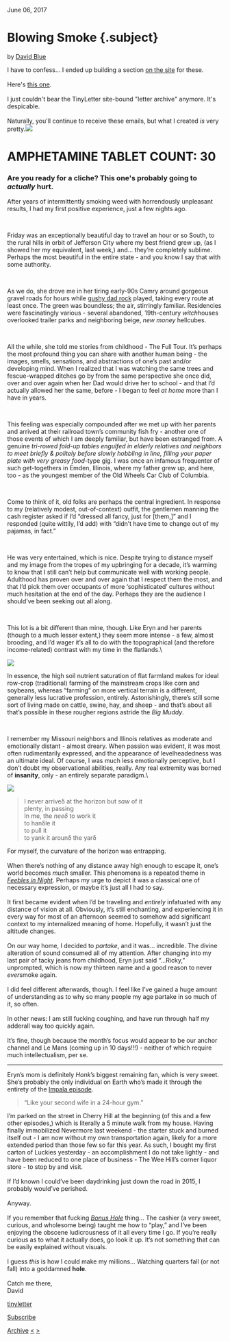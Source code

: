 June 06, 2017

Blowing Smoke {.subject}
=============

by [David Blue](https://twitter.com/FickleCrux)

I have to confess... I ended up building a section [on the
site](http://extratone.com/psalms) for these.\
 \
 Here's [this one](http://bit.ly/psalmsricky).\
 \
 I just couldn't bear the TinyLetter site-bound "letter archive"
anymore. It's despicable. \
 \
 Naturally, you'll continue to receive these emails, but what I
created *is* very
pretty.[![](../../../gallery.tinyletterapp.com/e8ecb4f78686444d5a5c89d53c49de7c8feb8ac5/images/b5ce2529-5d48-40d7-b937-953fd334319f.jpg)](https://twitter.com/FickleCrux/status/871127142318387200)

AMPHETAMINE TABLET COUNT: 30
============================

### Are you ready for a cliche? This one's probably going to *actually* hurt.

After years of intermittently smoking weed with horrendously unpleasant
results, I had my first positive experience, just a few nights ago.

 

Friday was an exceptionally beautiful day to travel an hour or so South,
to the rural hills in orbit of Jefferson City where my best friend grew
up, (as I showed her my equivalent, last week,) and… they’re completely
sublime. Perhaps the most beautiful in the entire state - and you know I
say that with some authority.

 

As we do, she drove me in her tiring early-90s Camry around gorgeous
gravel roads for hours while [gushy dad
rock](https://youtu.be/f-EKGsrq39E) played, taking every route at least
once. The green was boundless; the air, stirringly familiar. Residencies
were fascinatingly various - several abandoned, 19th-century
*witch*houses overlooked trailer parks and neighboring beige, *new
money* hellcubes. 

 

All the while, she told me stories from childhood - The Full Tour. It’s
perhaps the most profound thing you can share with another human being -
the images, smells, sensations, and abstractions of one’s past and/or
developing mind. When I realized that I was watching the same trees and
fescue-wrapped ditches go by from the same perspective she once did,
over and over again when her Dad would drive her to school - and that
I’d actually allowed her the same, before - I began to feel *at home*
more than I have in years.

 

This feeling was especially compounded after we met up with her parents
and arrived at their railroad town’s community fish fry - another one of
those events of which I am deeply familiar, but have been estranged
from. A genuine *tri-rowed fold-up tables engulfed in elderly relatives
and neighbors to meet briefly & politely before slowly hobbling in line,
filling your paper plate with very greasy food*-type gig. I was once an
infamous frequenter of such get-togethers in Emden, Illinois, where my
father grew up, and here, too - as the youngest member of the Old Wheels
Car Club of Columbia.

 

Come to think of it, old folks are perhaps the central ingredient. In
response to my (relatively modest, out-of-context) outfit, the gentlemen
manning the cash register asked if I’d “dressed all fancy, just for
[them,]” and I responded (quite wittily, I’d add) with “didn’t have time
to change out of my pajamas, in fact.”

 

He was very entertained, which is nice. Despite trying to distance
myself and my image from the tropes of my upbringing for a decade, it’s
warming to know that I still can’t help but communicate well with
working people. Adulthood has proven over and over again that I respect
them the most, and that I’d pick them over occupants of more
‘sophisticated’ cultures without much hesitation at the end of the day.
Perhaps they are the audience I should’ve been seeking out all along. 

 

This lot is a bit different than mine, though. Like Eryn and her parents
(though to a much lesser extent,) they seem more intense - a few, almost
brooding, and I’d wager it’s all to do with the topographical (and
therefore income-related) contrast with my time in the flatlands.\

![](../../../gallery.tinyletterapp.com/e8ecb4f78686444d5a5c89d53c49de7c8feb8ac5/images/f6c82572-c34c-47f5-b1e6-13955d213734.png)

In essence, the high soil nutrient saturation of flat farmland makes for
ideal row-crop (traditional) farming of the mainstream crops like corn
and soybeans, whereas “farming” on more vertical terrain is a different,
generally less lucrative profession, entirely. Astonishingly, there’s
still some sort of living made on cattle, swine, hay, and sheep - and
that’s about all that’s possible in these rougher regions astride the
*Big Muddy*.

 

I remember my Missouri neighbors and Illinois relatives as moderate and
emotionally distant - almost dreary. When passion was evident, it was
most often rudimentarily expressed, and the appearance of
levelheadedness was an ultimate ideal. Of course, I was much less
emotionally perceptive, but I don’t doubt my observational abilities,
really. Any real extremity was borned of **insanity**, only - an
entirely separate paradigm.\

![](../../../gallery.tinyletterapp.com/e8ecb4f78686444d5a5c89d53c49de7c8feb8ac5/images/69bb3984-85ca-4876-bace-30fa9c5fb8ed.png)

> I never arriveδ at the horizon but *saw* of it\
>  plenty, in passing \
>  In me, the *neeδ* to work it\
>  to hanδle it \
>  to pull it \
>  to yank it arounδ the yarδ

For myself, the curvature of the horizon was entrapping.\
 \
 When there’s nothing of any distance away high enough to escape it,
one’s world becomes *much* smaller. This phenomena is a repeated theme
in *[Feebles in Night](http://bit.ly/feeblespdf)*. Perhaps my urge to
depict it was a classical one of necessary expression, or maybe it’s
just all I had to say.\
 \
 It first became evident when I’d be traveling and *entirely* infatuated
with any distance of vision at all. Obviously, it’s still enchanting,
and experiencing it in every way for most of an afternoon seemed to
somehow add significant context to my internalized meaning of home.
Hopefully, it wasn’t just the altitude changes.\
 \
 On our way home, I decided to *partake*, and it was… incredible. The
divine alteration of sound consumed all of my attention. After changing
into my last pair of tacky jeans from childhood, Eryn just said
“…Ricky,” unprompted, which is now my thirteen name and a good reason to
never *ever*smoke again.\
 \
 I did feel different afterwards, though. I feel like I’ve gained a huge
amount of understanding as to why so many people my age partake in so
much of it, so often.\
 \
 In other news: I am still fucking coughing, and have run through half
my adderall way too quickly again.\
 \
 It’s fine, though because the month’s focus would appear to be our
anchor channel and Le Mans (coming up in 10 days!!!) - neither of which
require much intellectualism, per se.

* * * * *

Eryn’s mom is definitely *Honk*’s biggest remaining fan, which is very
sweet. She’s probably the only individual on Earth who’s made it through
the entirety of the [Impala episode](http://bit.ly/honkimpala).

> “Like your second wife in a 24-hour gym.”

I’m parked on the street in Cherry Hill at the beginning (of this and a
few other episodes,) which is literally a 5 minute walk from my house.
Having finally immobilized Nevermore last weekend - the starter stuck
and burned itself out - I am now without my own transportation again,
likely for a more extended period than those few so far this year. As
such, I bought my first carton of Luckies yesterday - an accomplishment
I do not take lightly - and have been reduced to one place of business -
The Wee Hill’s corner liquor store - to stop by and visit.\
 \
 If I’d known I could’ve been daydrinking just down the road in 2015, I
probably would’ve perished.\
 \
 Anyway.\
 \
 If you remember that fucking *[Bonus
Hole](http://bit.ly/psalmsstartup)* thing… The cashier (a very sweet,
curious, and wholesome being) taught me how to “play,” and I’ve been
enjoying the obscene ludicrousness of it all every time I go. If you’re
really curious as to what it actually does, go look it up. It’s not
something that can be easily explained without visuals.\
 \
 I guess *this* is how I could make my millions… Watching quarters fall
(or not fall) into a goddamned **hole**.\
 \
 Catch me there,\
 David

[tinyletter](http://tinyletter.com)

[Subscribe](https://tinyletter.com/DavidBlue)

[Archive](../archive.html) [\<](get-waxed.html)
[\>](i-am-still-coughing-and-sending-emails-to-myself.html)
